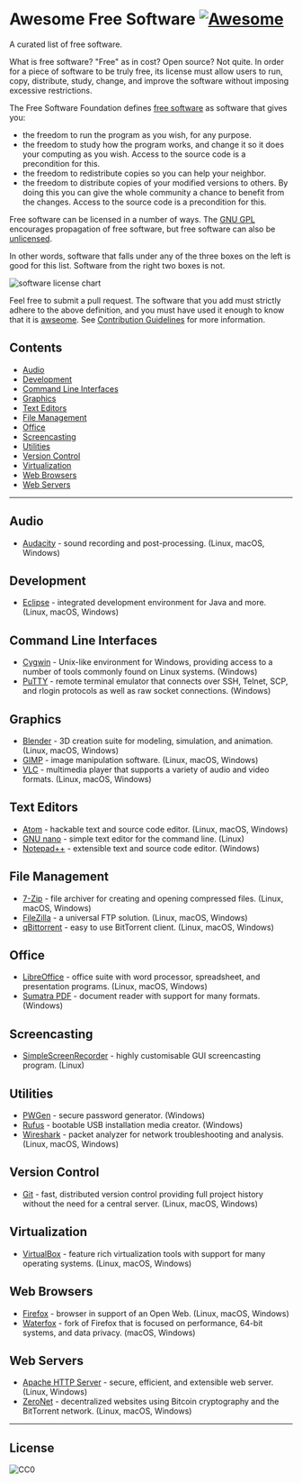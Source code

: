 # Awesome Free Software [![Awesome](https://cdn.rawgit.com/sindresorhus/awesome/d7305f38d29fed78fa85652e3a63e154dd8e8829/media/badge.svg)](https://github.com/sindresorhus/awesome)
A curated list of free software.

What is free software? "Free" as in cost? Open source? Not quite. In order for a piece of software to be truly free, its license must allow users to run, copy, distribute, study, change, and improve the software without imposing excessive restrictions.

The Free Software Foundation defines [free software](https://www.gnu.org/philosophy/free-sw.html) as software that gives you:

- the freedom to run the program as you wish, for any purpose.
- the freedom to study how the program works, and change it so it does your computing as you wish. Access to the source code is a precondition for this. 
- the freedom to redistribute copies so you can help your neighbor.
- the freedom to distribute copies of your modified versions to others. By doing this you can give the whole community a chance to benefit from the changes. Access to the source code is a precondition for this.

Free software can be licensed in a number of ways. The [GNU GPL](https://en.wikipedia.org/wiki/GNU_General_Public_License) encourages propagation of free software, but free software can also be [unlicensed](http://unlicense.org/).

In other words, software that falls under any of the three boxes on the left is good for this list. Software from the right two boxes is not.

![software license chart](https://upload.wikimedia.org/wikipedia/commons/thumb/3/38/Software-license-classification-mark-webbink.svg/799px-Software-license-classification-mark-webbink.svg.png)

Feel free to submit a pull request. The software that you add must strictly adhere to the above definition, and you must have used it enough to know that it is [awseome](https://github.com/sindresorhus/awesome/blob/master/awesome.md). See [Contribution Guidelines](https://github.com/johnjago/Awesome-Free-Software/blob/master/contributing.md) for more information.

## Contents
  - [Audio](#audio)
  - [Development](#development)
  - [Command Line Interfaces](#command-line-interfaces)
  - [Graphics](#graphics)
  - [Text Editors](#text-editors)
  - [File Management](#file-management)
  - [Office](#office)
  - [Screencasting](#screencasting)
  - [Utilities](#utilities)
  - [Version Control](#version-control)
  - [Virtualization](#virtualization)
  - [Web Browsers](#web-browsers)
  - [Web Servers](#web-servers)
  
---

## Audio
  - [Audacity](http://www.audacityteam.org/) - sound recording and post-processing. (Linux, macOS, Windows)

## Development
  - [Eclipse](https://www.eclipse.org/) - integrated development environment for Java and more. (Linux, macOS, Windows)

## Command Line Interfaces
  - [Cygwin](http://cygwin.com/) - Unix-like environment for Windows, providing access to a number of tools commonly found on Linux systems. (Windows)
  - [PuTTY](http://www.chiark.greenend.org.uk/~sgtatham/putty/) - remote terminal emulator that connects over SSH, Telnet, SCP, and rlogin protocols as well as raw socket connections. (Windows)

## Graphics
  - [Blender](https://www.blender.org/) - 3D creation suite for modeling, simulation, and animation. (Linux, macOS, Windows)
  - [GIMP](http://www.gimp.org/) - image manipulation software. (Linux, macOS, Windows)
  - [VLC](http://www.videolan.org/vlc/) - multimedia player that supports a variety of audio and video formats. (Linux, macOS, Windows)

## Text Editors
 - [Atom](https://atom.io/) - hackable text and source code editor. (Linux, macOS, Windows)
 - [GNU nano](https://www.nano-editor.org/) - simple text editor for the command line. (Linux)
 - [Notepad++](https://notepad-plus-plus.org/) - extensible text and source code editor. (Windows)

## File Management
  - [7-Zip](http://7-zip.org/) - file archiver for creating and opening compressed files. (Linux, macOS, Windows)
  - [FileZilla](https://filezilla-project.org/) - a universal FTP solution. (Linux, macOS, Windows)
  - [qBittorrent](http://qbittorrent.org/) - easy to use BitTorrent client. (Linux, macOS, Windows)

## Office
  - [LibreOffice](https://www.libreoffice.org/) - office suite with word processor, spreadsheet, and presentation programs. (Linux, macOS, Windows)
  - [Sumatra PDF](http://sumatrapdfreader.org/free-pdf-reader.html) - document reader with support for many formats. (Windows)

## Screencasting
  - [SimpleScreenRecorder](http://www.maartenbaert.be/simplescreenrecorder/) - highly customisable GUI screencasting program. (Linux)

## Utilities
  - [PWGen](http://pwgen-win.sourceforge.net/) - secure password generator. (Windows)
  - [Rufus](http://rufus.akeo.ie/) - bootable USB installation media creator. (Windows)
  - [Wireshark](https://www.wireshark.org/) - packet analyzer for network troubleshooting and analysis. (Linux, macOS, Windows)

## Version Control
  - [Git](https://git-scm.com/) - fast, distributed version control providing full project history without the need for a central server. (Linux, macOS, Windows)
  
## Virtualization
  - [VirtualBox](https://www.virtualbox.org/) - feature rich virtualization tools with support for many operating systems. (Linux, macOS, Windows)

## Web Browsers
  - [Firefox](https://mozilla.org/firefox) - browser in support of an Open Web. (Linux, macOS, Windows)
  - [Waterfox](https://www.waterfoxproject.org/) - fork of Firefox that is focused on performance, 64-bit systems, and data privacy. (macOS, Windows)

## Web Servers
  - [Apache HTTP Server](https://httpd.apache.org/) - secure, efficient, and extensible web server. (Linux, Windows)
  - [ZeroNet](https://zeronet.io/) - decentralized websites using Bitcoin cryptography and the BitTorrent network. (Linux, macOS, Windows)

---

## License
![CC0](http://i.creativecommons.org/p/mark/1.0/88x31.png)
